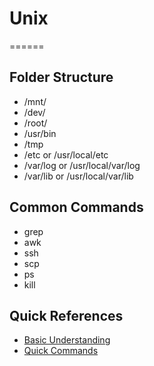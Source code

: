 # Unix
======

## Folder Structure
* /mnt/
* /dev/
* /root/
* /usr/bin
* /tmp
* /etc or /usr/local/etc
* /var/log or /usr/local/var/log
* /var/lib or /usr/local/var/lib

## Common Commands
* grep
* awk
* ssh
* scp
* ps
* kill



## Quick References
* [Basic Understanding ](http://bash.cyberciti.biz/guide/Main_Page)
* [Quick Commands](http://www.thegeekstuff.com/2010/11/50-linux-commands/)
